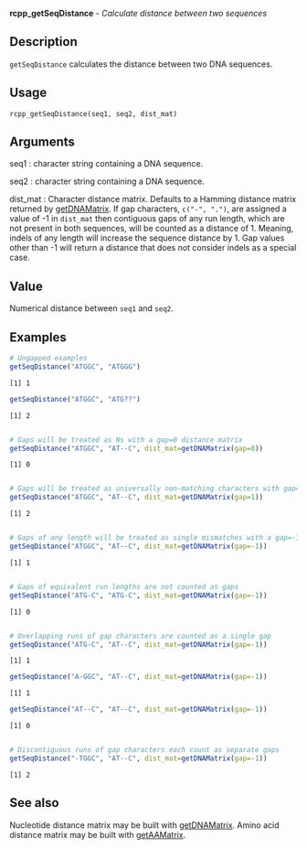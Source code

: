 





**rcpp_getSeqDistance** - *Calculate distance between two sequences*

Description
--------------------

`getSeqDistance` calculates the distance between two DNA sequences.


Usage
--------------------
```
rcpp_getSeqDistance(seq1, seq2, dist_mat)
```

Arguments
-------------------

seq1
:   character string containing a DNA sequence.

seq2
:   character string containing a DNA sequence.

dist_mat
:   Character distance matrix. Defaults to a Hamming distance 
matrix returned by [getDNAMatrix](getDNAMatrix.md). If gap 
characters, `c("-", ".")`, are assigned a value of -1 
in `dist_mat` then contiguous gaps of any run length,
which are not present in both sequences, will be counted as a 
distance of 1. Meaning, indels of any length will increase
the sequence distance by 1. Gap values other than -1 will 
return a distance that does not consider indels as a special case.



Value
-------------------

Numerical distance between `seq1` and `seq2`.



Examples
-------------------

```R
# Ungapped examples
getSeqDistance("ATGGC", "ATGGG")

```


```
[1] 1

```


```R
getSeqDistance("ATGGC", "ATG??")

```


```
[1] 2

```


```R

# Gaps will be treated as Ns with a gap=0 distance matrix
getSeqDistance("ATGGC", "AT--C", dist_mat=getDNAMatrix(gap=0))

```


```
[1] 0

```


```R

# Gaps will be treated as universally non-matching characters with gap=1
getSeqDistance("ATGGC", "AT--C", dist_mat=getDNAMatrix(gap=1))

```


```
[1] 2

```


```R

# Gaps of any length will be treated as single mismatches with a gap=-1 distance matrix
getSeqDistance("ATGGC", "AT--C", dist_mat=getDNAMatrix(gap=-1))

```


```
[1] 1

```


```R

# Gaps of equivalent run lengths are not counted as gaps
getSeqDistance("ATG-C", "ATG-C", dist_mat=getDNAMatrix(gap=-1))

```


```
[1] 0

```


```R

# Overlapping runs of gap characters are counted as a single gap
getSeqDistance("ATG-C", "AT--C", dist_mat=getDNAMatrix(gap=-1))

```


```
[1] 1

```


```R
getSeqDistance("A-GGC", "AT--C", dist_mat=getDNAMatrix(gap=-1))

```


```
[1] 1

```


```R
getSeqDistance("AT--C", "AT--C", dist_mat=getDNAMatrix(gap=-1))

```


```
[1] 0

```


```R

# Discontiguous runs of gap characters each count as separate gaps
getSeqDistance("-TGGC", "AT--C", dist_mat=getDNAMatrix(gap=-1))
```


```
[1] 2

```



See also
-------------------

Nucleotide distance matrix may be built with 
[getDNAMatrix](getDNAMatrix.md). Amino acid distance matrix may be built
with [getAAMatrix](getAAMatrix.md).



